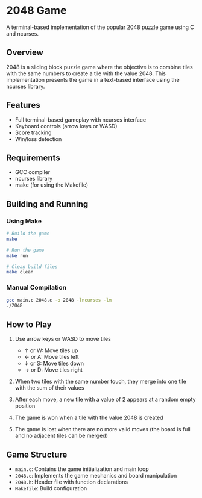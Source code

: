 # 2048 Game

A terminal-based implementation of the popular 2048 puzzle game using C and ncurses.

## Overview

2048 is a sliding block puzzle game where the objective is to combine tiles with the same numbers to create a tile with the value 2048. This implementation presents the game in a text-based interface using the ncurses library.

## Features

- Full terminal-based gameplay with ncurses interface
- Keyboard controls (arrow keys or WASD)
- Score tracking
- Win/loss detection

## Requirements

- GCC compiler
- ncurses library
- make (for using the Makefile)

## Building and Running

### Using Make

```bash
# Build the game
make

# Run the game
make run

# Clean build files
make clean
```

### Manual Compilation

```bash
gcc main.c 2048.c -o 2048 -lncurses -lm
./2048
```

## How to Play

1. Use arrow keys or WASD to move tiles
   - ↑ or W: Move tiles up
   - ← or A: Move tiles left
   - ↓ or S: Move tiles down
   - → or D: Move tiles right

2. When two tiles with the same number touch, they merge into one tile with the sum of their values

3. After each move, a new tile with a value of 2 appears at a random empty position

4. The game is won when a tile with the value 2048 is created

5. The game is lost when there are no more valid moves (the board is full and no adjacent tiles can be merged)

## Game Structure

- `main.c`: Contains the game initialization and main loop
- `2048.c`: Implements the game mechanics and board manipulation
- `2048.h`: Header file with function declarations
- `Makefile`: Build configuration
